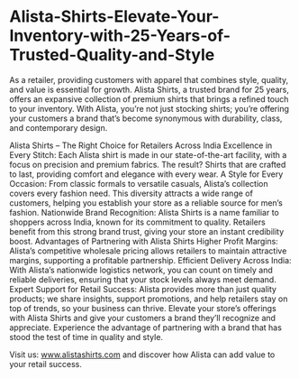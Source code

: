# Alista-Shirts-Elevate-Your-Inventory-with-25-Years-of-Trusted-Quality-and-Style
As a retailer, providing customers with apparel that combines style, quality, and value is essential for growth. Alista Shirts, a trusted brand for 25 years, offers an expansive collection of premium shirts that brings a refined touch to your inventory. With Alista, you’re not just stocking shirts; you’re offering your customers a brand that’s become synonymous with durability, class, and contemporary design.

Alista Shirts – The Right Choice for Retailers Across India
Excellence in Every Stitch: Each Alista shirt is made in our state-of-the-art facility, with a focus on precision and premium fabrics. The result? Shirts that are crafted to last, providing comfort and elegance with every wear.
A Style for Every Occasion: From classic formals to versatile casuals, Alista’s collection covers every fashion need. This diversity attracts a wide range of customers, helping you establish your store as a reliable source for men’s fashion.
Nationwide Brand Recognition: Alista Shirts is a name familiar to shoppers across India, known for its commitment to quality. Retailers benefit from this strong brand trust, giving your store an instant credibility boost.
Advantages of Partnering with Alista Shirts
Higher Profit Margins: Alista’s competitive wholesale pricing allows retailers to maintain attractive margins, supporting a profitable partnership.
Efficient Delivery Across India: With Alista’s nationwide logistics network, you can count on timely and reliable deliveries, ensuring that your stock levels always meet demand.
Expert Support for Retail Success: Alista provides more than just quality products; we share insights, support promotions, and help retailers stay on top of trends, so your business can thrive.
Elevate your store’s offerings with Alista Shirts and give your customers a brand they’ll recognize and appreciate. Experience the advantage of partnering with a brand that has stood the test of time in quality and style.

Visit us: www.alistashirts.com and discover how Alista can add value to your retail success.
